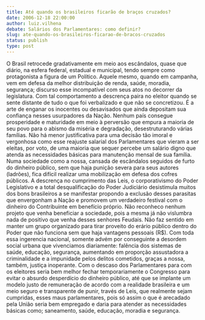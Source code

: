 ```yaml
---
title: Até quando os brasileiros ficarão de braços cruzados?
date: 2006-12-18 22:00:00
author: luiz.vilhena
debate: Salários dos Parlamentares: como definir?
slug: ate-quando-os-brasileiros-ficarao-de-bracos-cruzados
status: publish 
type: post
---
```


O Brasil retrocede gradativamente em meio aos escândalos, quase que diário, na esfera federal, estadual e municipal, tendo sempre como protagonista a figura de um Político. Aquele mesmo, quando em campanha, vem em defesa da melhor distribuição de renda, saúde, moradia, segurança; discurso esse incompatível com seus atos no decorrer da legislatura. Com tal comportamento a descrença paira no eleitor quando se sente distante de tudo o que foi verbalizado e que não se concretizou. É a arte de enganar os inocentes ou desavisados que ainda depositam sua confiança nesses usurpadores da Nação. Nenhum país consegue prosperidade e maturidade em meio à perversão que empura a maioria de seu povo para o abismo da miséria e degradação, desestruturando várias famílias. Não há menor justificativa para uma decisão tão imoral e vergonhosa como esse reajuste salarial dos Parlamentares que vieram a ser eleitas, por voto, de uma maioria que sequer percebe um salário digno que atenda as necessidades básicas para manutenção mensal de sua família. Numa sociedade como a nossa, cansada de escândalos seguidos de furto do dinheiro público, sem que haja punição severa para seus autores (ladrões), fica difícil realizar uma mobilização em defesa dos cofres públicos. A descrença no cumprimento das Leis, o corporativismo do Poder Legislativo e a total desqualificação do Poder Judiciário desistimula muitos dos bons brasileiros a se manifestar propondo a exclusão desses parasitas que envergonham a Nação e promovem um verdadeiro festival com o dinheiro do Contribuinte em benefício próprio. Não reconheco nenhum projeto que venha beneficiar a sociedade, pois a mesma já não vislumbra nada de positivo que venha desses senhores Feudais. Não faz sentido em manter um grupo organizado para tirar proveito do erário público dentro do Poder que não funciona sem que haja vantagens pessoais (R$). Com toda essa ingerencia nacional, somente advém por conseguinte a desordem social urbana que vivenciamos diariamente: falência dos sistemas de saúde, educação, segurança, aumentando em proporção assustadora a criminalidade e a impunidade pelos delitos cometidos, graças a nossa, também, justiça inoperante. Com o descaso dos Parlamentares para com os eleitores seria bem melhor fechar temporariamente o Congresso para evitar o absurdo desperdício do dinheiro público, até que se implante um modelo justo de remuneração de acordo com a realidade brasileira e um meio seguro e transparente de punir, través de Leis, que realmente sejam cumpridas, esses maus parlamentares, pois só assim o que é arecadado pela União seria bem empregado e daria para atender as necessidades básicas como; saneamento, saúde, educação, moradia e segurança.
